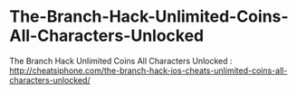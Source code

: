 # The-Branch-Hack-Unlimited-Coins-All-Characters-Unlocked
The Branch Hack Unlimited Coins All Characters Unlocked : http://cheatsiphone.com/the-branch-hack-ios-cheats-unlimited-coins-all-characters-unlocked/
